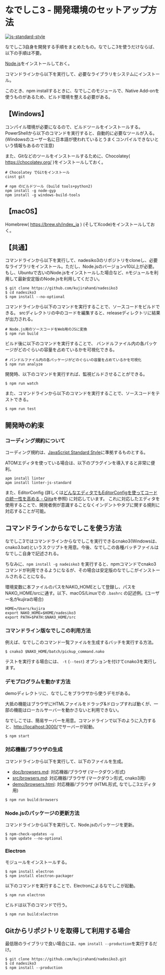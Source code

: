 # なでしこ3 - 開発環境のセットアップ方法

[![js-standard-style](https://cdn.rawgit.com/feross/standard/master/badge.svg)](https://standardjs.com/)

なでしこ3自身を開発する手順をまとめたもの。なでしこ3を使うだけならば、以下の手順は不要。

[Node.js](https://nodejs.org/ja/)をインストールしておく。

コマンドラインから以下を実行して、必要なライブラリをシステムにインストール。

このとき、npm installするときに、なでしこのモジュールで、Native Add-onを使うものがあるため、ビルド環境を整える必要がある。

## 【Windows】

コンパイル環境が必要になるので、ビルドツールをインストールする。PowerShellから以下のコマンドを実行すると、自動的に必要なツールが入る。(Windowsのユーザー名に日本語が使われているとうまくコンパイルできないという情報もあるので注意)

また、Gitなどのツールをインストールするために、Chocolatey( https://chocolatey.org/ )をインストールしておく。

```
# Chocolatey でGitをインストール
cinst git

# npm のビルドツール (build tools+python2)
npm install -g node-gyp
npm install -g windows-build-tools
```

## 【macOS】

Homebrew( https://brew.sh/index_ja ) (そしてXcode)をインストールしておく。

## 【共通】

コマンドラインから以下を実行して、nadesiko3のリポジトリをcloneし、必要なライブラリをインストール。ただし、Node.jsのバージョンv10以上が必要。もし、Ubuntuで古いのNode.jsをインストールした場合など、nモジュールを利用して最新安定版のNode.jsを利用してください。


```
$ git clone https://github.com/kujirahand/nadesiko3
$ cd nadesiko3
$ npm install --no-optional
```

コマンドラインから以下のコマンドを実行することで、ソースコードをビルドできる。
srcディレクトリの中のコードを編集すると、releaseディレクトリに結果が出力される。

```
# Node.js用のソースコードをWeb用のJSに変換
$ npm run build
```

ビルド後に以下のコマンドを実行することで、 バンドルファイル内の各パッケージがどのぐらいの容量を占めているかを可視化できる。

```
# バンドルファイル内の各パッケージがどのぐらいの容量を占めているかを可視化
$ npm run analyze
```

開発時、以下のコマンドを実行すれば、監視ビルドさせることができる。

```
$ npm run watch
```


また、コマンドラインから以下のコマンドを実行することで、ソースコードをテストできる。

```
$ npm run test
```

## 開発時の約束

### コーディング規約について

コーディング規約は、[JavaScript Standard Style](https://standardjs.com/)に準拠するものとする。

ATOMエディタを使っている場合は、以下のプラグインを導入すると非常に便利。

```
apm install linter
apm install linter-js-standard
```

また、EditorConfig (詳しくは[どんなエディタでもEditorConfigを使ってコードの統一性を高める - Qiita](https://qiita.com/naru0504/items/82f09881abaf3f4dc171)を参照) に対応しています。
これに対応したエディタを使用することで、開発者側が意識することなくインデントやタブに関する規則に対応することが可能。

## コマンドラインからなでしこを使う方法

なでしこ3ではコマンドラインからなでしこを実行できるcnako3(Windowsは、cnako3.bat)というスクリプトを用意。今後、なでしこの各種バッチファイルはなでしこ自身で記述される。

ちなみに、``npm install -g nadeisko3`` を実行すると、npmコマンドでcnako3コマンドが利用できるようになるが、その場合は安定版のなでしこがインストールされることになる。

環境変数に本ファイルのパスをNAKO_HOMEとして登録し、パスをNAKO_HOME/srcに通す。以下、macOS/Linuxでの `.bashrc` の記述例。(ユーザー名がkujiraの場合)

```
HOME=/Users/kujira
export NAKO_HOME=$HOME/nadesiko3
export PATH=$PATH:$NAKO_HOME/src
```

### コマンドライン版なでしこの利用方法

例えば、なでしこのコマンド一覧ファイルを生成するバッチを実行する方法。

```
$ cnako3 $NAKO_HOME/batch/pickup_command.nako
```

テストを実行する場合には、 `-t` (`--test`) オプションを付けてcnako3を実行します。

### デモプログラムを動かす方法

demoディレクトリに、なでしこをブラウザから使うデモがある。

大抵の機能はブラウザにHTMLファイルをドラッグ&ドロップすれば動くが、一部の機能はローカルサーバーを動かさないと利用できない。

なでしこでは、簡易サーバーを用意。コマンドラインで以下のように入力すると、[http://localhost:3000/](http://localhost:3000/)でサーバーが起動。

```
$ npm start
```

### 対応機器/ブラウザの生成

コマンドラインから以下を実行して、以下のファイルを生成。
* [doc/browsers.md](browsers.md): 対応機器/ブラウザ (マークダウン形式)
* [src/browsers.md](../src/browsers.md): 対応機器/ブラウザ (マークダウン形式, cnako3用)
* [demo/browsers.html](../demo/browsers.html): 対応機器/ブラウザ (HTML形式, なでしこ3エディタ用)

```
$ npm run build:browsers
```

### Node.jsのパッケージの更新方法

コマンドラインから以下を実行して、Node.jsのパッケージを更新。

```
$ npm-check-updates -u
$ npm update --no-optional
```

### Electron

モジュールをインストールする。

```
$ npm install electron
$ npm install electron-packager
```

以下のコマンドを実行することで、Electronによるなでしこが起動。

```
$ npm run electron
```

ビルドは以下のコマンドで行う。

```
$ npm run build:electron
```



## Gitからリポジトリを取得して利用する場合

最低限のライブラリで良い場合には、``npm install --production``を実行するだけ。

```
$ git clone https://github.com/kujirahand/nadesiko3.git
$ cd nadesiko3
$ npm install --production
```
